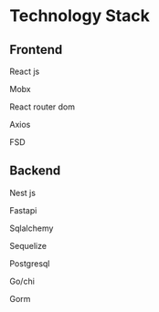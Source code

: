 # Technology Stack
## Frontend
React js

Mobx

React router dom

Axios

FSD


## Backend
Nest js

Fastapi

Sqlalchemy

Sequelize

Postgresql

Go/chi

Gorm
